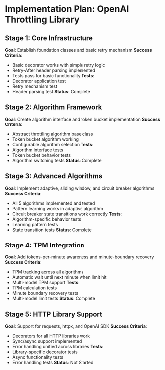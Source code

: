 # Implementation Plan: OpenAI Throttling Library

## Stage 1: Core Infrastructure
**Goal**: Establish foundation classes and basic retry mechanism
**Success Criteria**: 
- Basic decorator works with simple retry logic
- Retry-After header parsing implemented
- Tests pass for basic functionality
**Tests**: 
- Decorator application test
- Retry mechanism test
- Header parsing test
**Status**: Complete

## Stage 2: Algorithm Framework
**Goal**: Create algorithm interface and token bucket implementation
**Success Criteria**:
- Abstract throttling algorithm base class
- Token bucket algorithm working
- Configurable algorithm selection
**Tests**:
- Algorithm interface tests
- Token bucket behavior tests
- Algorithm switching tests
**Status**: Complete

## Stage 3: Advanced Algorithms
**Goal**: Implement adaptive, sliding window, and circuit breaker algorithms
**Success Criteria**:
- All 5 algorithms implemented and tested
- Pattern learning works in adaptive algorithm
- Circuit breaker state transitions work correctly
**Tests**:
- Algorithm-specific behavior tests
- Learning pattern tests
- State transition tests
**Status**: Complete

## Stage 4: TPM Integration
**Goal**: Add tokens-per-minute awareness and minute-boundary recovery
**Success Criteria**:
- TPM tracking across all algorithms
- Automatic wait until next minute when limit hit
- Multi-model TPM support
**Tests**:
- TPM calculation tests
- Minute boundary recovery tests
- Multi-model limit tests
**Status**: Complete

## Stage 5: HTTP Library Support
**Goal**: Support for requests, httpx, and OpenAI SDK
**Success Criteria**:
- Decorators for all HTTP libraries work
- Sync/async support implemented
- Error handling unified across libraries
**Tests**:
- Library-specific decorator tests
- Async functionality tests
- Error handling tests
**Status**: Not Started